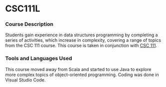 # CSC111L

### Course Description

Students gain experience in data structures programming by completing a series of activities, which increase in complexity, covering a range of topics from the CSC 111 course. This course is taken in conjunction with [CSC 111](https://github.com/bjaxqq/GDD140).

### Tools and Languages Used

This course moved away from Scala and started to use Java to explore more complex topics of object-oriented programming. Coding was done in Visual Studio Code.
